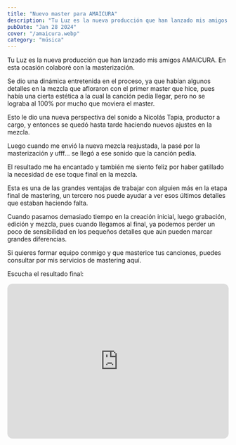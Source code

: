 ```yaml
---
title: "Nuevo master para AMAICURA"
description: "Tu Luz es la nueva producción que han lanzado mis amigos AMAICURA. En esta ocasión colaboré con la masterización."
pubDate: "Jan 28 2024"
cover: "/amaicura.webp"
category: "música"
---
```

Tu Luz es la nueva producción que han lanzado mis amigos AMAICURA. En esta ocasión colaboré con la masterización.

Se dio una dinámica entretenida en el proceso, ya que habían algunos detalles en la mezcla que afloraron con el primer master que hice, pues había una cierta estética a la cual la canción pedía llegar, pero no se lograba al 100% por mucho que moviera el master.

Esto le dio una nueva perspectiva del sonido a Nicolás Tapia, productor a cargo, y entonces se quedó hasta tarde haciendo nuevos ajustes en la mezcla.

Luego cuando me envió la nueva mezcla reajustada, la pasé por la masterización y ufff... se llegó a ese sonido que la canción pedía.

El resultado me ha encantado y también me siento feliz por haber gatillado la necesidad de ese toque final en la mezcla.

Esta es una de las grandes ventajas de trabajar con alguien más en la etapa final de mastering, un tercero nos puede ayudar a ver esos últimos detalles que estaban haciendo falta.

Cuando pasamos demasiado tiempo en la creación inicial, luego grabación, edición y mezcla, pues cuando llegamos al final, ya podemos perder un poco de sensibilidad en los pequeños detalles que aún pueden marcar grandes diferencias.

Si quieres formar equipo conmigo y que masterice tus canciones, puedes consultar por mis servicios de mastering aquí.

Escucha el resultado final:
<iframe style="border-radius:12px" src="https://open.spotify.com/embed/track/0IXWUcCsKhiaOp3BZVOfzm?utm_source=generator" width="100%" height="352" frameBorder="0" allowfullscreen="" allow="autoplay; clipboard-write; encrypted-media; fullscreen; picture-in-picture" loading="lazy"></iframe>

